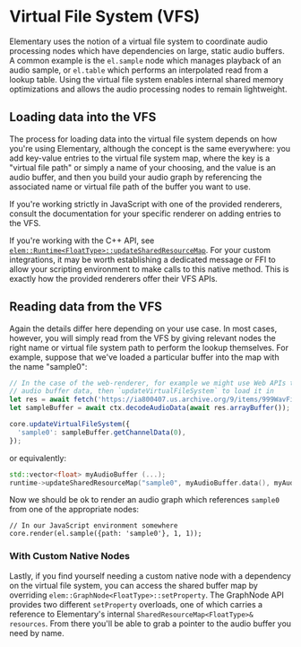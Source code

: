 # Virtual File System (VFS)

Elementary uses the notion of a virtual file system to coordinate audio processing nodes
which have dependencies on large, static audio buffers. A common example is the `el.sample`
node which manages playback of an audio sample, or `el.table` which performs an interpolated
read from a lookup table. Using the virtual file system enables internal shared memory optimizations
and allows the audio processing nodes to remain lightweight.

## Loading data into the VFS

The process for loading data into the virtual file system depends on how you're using Elementary, although
the concept is the same everywhere: you add key-value entries to the virtual file system map, where the key is
a "virtual file path" or simply a name of your choosing, and the value is an audio buffer, and then you build
your audio graph by referencing the associated name or virtual file path of the buffer you want to use.

If you're working strictly in JavaScript with one of the provided renderers, consult the documentation
for your specific renderer on adding entries to the VFS.

If you're working with the C++ API, see [`elem::Runtime<FloatType>::updateSharedResourceMap`](./Native_Integrations#updatesharedresourcemap). For
your custom integrations, it may be worth establishing a dedicated message or FFI to allow your scripting environment to make calls to this native
method. This is exactly how the provided renderers offer their VFS APIs.

## Reading data from the VFS

Again the details differ here depending on your use case. In most cases, however, you will simply read from the VFS by
giving relevant nodes the right name or virtual file system path to perform the lookup themselves. For example, suppose
that we've loaded a particular buffer into the map with the name "sample0":

```js
// In the case of the web-renderer, for example we might use Web APIs to fetch and decode the
// audio buffer data, then `updateVirtualFileSystem` to load it in
let res = await fetch('https://ia800407.us.archive.org/9/items/999WavFiles/10.mp3');
let sampleBuffer = await ctx.decodeAudioData(await res.arrayBuffer());

core.updateVirtualFileSystem({
  'sample0': sampleBuffer.getChannelData(0),
});
```
or equivalently:

```cpp
std::vector<float> myAudioBuffer (...);
runtime->updateSharedResourceMap("sample0", myAudioBuffer.data(), myAudioBuffer.size());
```

Now we should be ok to render an audio graph which references `sample0` from one of the appropriate nodes:

```
// In our JavaScript environment somewhere
core.render(el.sample({path: 'sample0'}, 1, 1));
```

### With Custom Native Nodes

Lastly, if you find yourself needing a custom native node with a dependency on the virtual file system, you
can access the shared buffer map by overriding `elem::GraphNode<FloatType>::setProperty`. The GraphNode API provides
two different `setProperty` overloads, one of which carries a reference to Elementary's internal `SharedResourceMap<FloatType>& resources`.
From there you'll be able to grab a pointer to the audio buffer you need by name.
